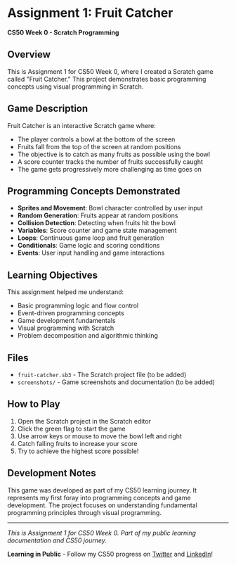 # Assignment 1: Fruit Catcher

**CS50 Week 0 - Scratch Programming**

## Overview

This is Assignment 1 for CS50 Week 0, where I created a Scratch game called "Fruit Catcher." This project demonstrates basic programming concepts using visual programming in Scratch.

## Game Description

Fruit Catcher is an interactive Scratch game where:
- The player controls a bowl at the bottom of the screen
- Fruits fall from the top of the screen at random positions
- The objective is to catch as many fruits as possible using the bowl
- A score counter tracks the number of fruits successfully caught
- The game gets progressively more challenging as time goes on

## Programming Concepts Demonstrated

- **Sprites and Movement**: Bowl character controlled by user input
- **Random Generation**: Fruits appear at random positions
- **Collision Detection**: Detecting when fruits hit the bowl
- **Variables**: Score counter and game state management
- **Loops**: Continuous game loop and fruit generation
- **Conditionals**: Game logic and scoring conditions
- **Events**: User input handling and game interactions

## Learning Objectives

This assignment helped me understand:
- Basic programming logic and flow control
- Event-driven programming concepts
- Game development fundamentals
- Visual programming with Scratch
- Problem decomposition and algorithmic thinking

## Files

- `fruit-catcher.sb3` - The Scratch project file (to be added)
- `screenshots/` - Game screenshots and documentation (to be added)

## How to Play

1. Open the Scratch project in the Scratch editor
2. Click the green flag to start the game
3. Use arrow keys or mouse to move the bowl left and right
4. Catch falling fruits to increase your score
5. Try to achieve the highest score possible!

## Development Notes

This game was developed as part of my CS50 learning journey. It represents my first foray into programming concepts and game development. The project focuses on understanding fundamental programming principles through visual programming.

---

*This is Assignment 1 for CS50 Week 0. Part of my public learning documentation and CS50 journey.*

**Learning in Public** - Follow my CS50 progress on [Twitter](https://twitter.com/yourusername) and [LinkedIn](https://linkedin.com/in/yourprofile)!
